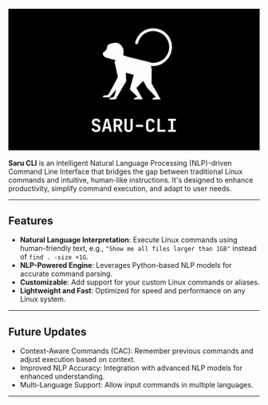 ![Saru CLI Banner](https://github.com/Ureshii7/SARU-CLI/blob/main/SARU-CLI-banner.png)  

**Saru CLI** is an intelligent Natural Language Processing (NLP)-driven Command Line Interface that bridges the gap between traditional Linux commands and intuitive, human-like instructions. It's designed to enhance productivity, simplify command execution, and adapt to user needs.

---

## **Features**
- **Natural Language Interpretation**: Execute Linux commands using human-friendly text, e.g., `"Show me all files larger than 1GB"` instead of `find . -size +1G`.
- **NLP-Powered Engine**: Leverages Python-based NLP models for accurate command parsing.
- **Customizable**: Add support for your custom Linux commands or aliases.
- **Lightweight and Fast**: Optimized for speed and performance on any Linux system.

---

## **Future Updates**
- Context-Aware Commands (CAC): Remember previous commands and adjust execution based on context.
- Improved NLP Accuracy: Integration with advanced NLP models for enhanced understanding.
- Multi-Language Support: Allow input commands in multiple languages.

---
